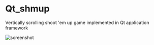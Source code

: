 # Qt_shmup
Vertically scrolling shoot 'em up game implemented in Qt application framework

![screenshot](https://raw.githubusercontent.com/dsalaj/dsalaj.github.io/master/img/qt_shmup.jpg)
